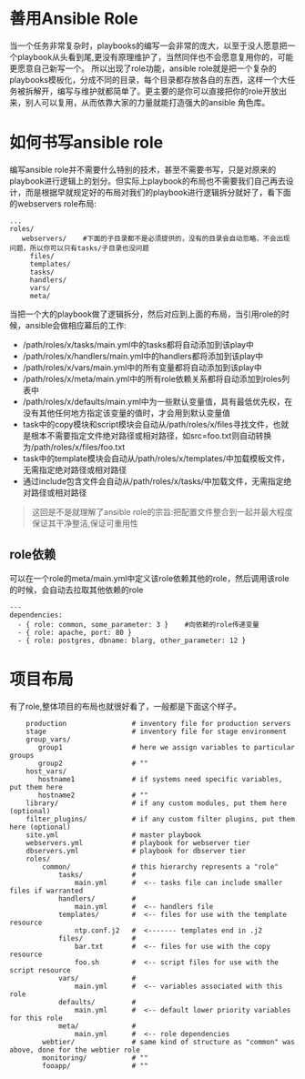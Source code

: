 # 善用Ansible Role

当一个任务非常复杂时，playbooks的编写一会非常的庞大，以至于没人愿意把一个playbook从头看到尾,更没有原理维护了，当然同伴也不会愿意复用你的，可能更愿意自己新写一个。
所以出现了role功能，ansible role就是把一个复杂的playbooks模板化，分成不同的目录，每个目录都存放各自的东西，这样一个大任务被拆解开，编写与维护就都简单了。更主要的是你可以直接把你的role开放出来，别人可以复用，从而依靠大家的力量就能打造强大的ansible 角色库。

# 如何书写ansible role

编写ansible role并不需要什么特别的技术，甚至不需要书写，只是对原来的playbook进行逻辑上的划分。但实际上playbook的布局也不需要我们自己再去设计，而是根据早就规定好的布局对我们的playbook进行逻辑拆分就好了，看下面的webservers role布局:

```
...
roles/
   webservers/    #下面的子目录都不是必须提供的，没有的目录会自动忽略，不会出现问题，所以你可以只有tasks/子目录也没问题
     files/
     templates/
     tasks/
     handlers/
     vars/
     meta/
```

当把一个大的playbook做了逻辑拆分，然后对应到上面的布局，当引用role的时候，ansible会做相应幕后的工作:

- /path/roles/x/tasks/main.yml中的tasks都将自动添加到该play中
- /path/roles/x/handlers/main.yml中的handlers都将添加到该play中
- /path/roles/x/vars/main.yml中的所有变量都将自动添加到该play中
- /path/roles/x/meta/main.yml中的所有role依赖关系都将自动添加到roles列表中
- /path/roles/x/defaults/main.yml中为一些默认变量值，具有最低优先权，在没有其他任何地方指定该变量的值时，才会用到默认变量值
- task中的copy模块和script模块会自动从/path/roles/x/files寻找文件，也就是根本不需要指定文件绝对路径或相对路径，如src=foo.txt则自动转换为/path/roles/x/files/foo.txt
- task中的template模块会自动从/path/roles/x/templates/中加载模板文件，无需指定绝对路径或相对路径
- 通过include包含文件会自动从/path/roles/x/tasks/中加载文件，无需指定绝对路径或相对路径


> 这回是不是就理解了ansible role的宗旨:把配置文件整合到一起并最大程度保证其干净整洁,保证可重用性

## role依赖

可以在一个role的meta/main.yml中定义该role依赖其他的role，然后调用该role的时候，会自动去拉取其他依赖的role

```
---
dependencies:
  - { role: common, some_parameter: 3 }    #向依赖的role传递变量
  - { role: apache, port: 80 }
  - { role: postgres, dbname: blarg, other_parameter: 12 }
```

#  项目布局

有了role,整体项目的布局也就很好看了，一般都是下面这个样子。

```
    production                # inventory file for production servers
    stage                     # inventory file for stage environment
    group_vars/
       group1                 # here we assign variables to particular groups
       group2                 # ""
    host_vars/
       hostname1              # if systems need specific variables, put them here
       hostname2              # ""
    library/                  # if any custom modules, put them here (optional)
    filter_plugins/           # if any custom filter plugins, put them here (optional)
    site.yml                  # master playbook
    webservers.yml            # playbook for webserver tier
    dbservers.yml             # playbook for dbserver tier
    roles/
        common/               # this hierarchy represents a "role"
            tasks/            #
                main.yml      #  <-- tasks file can include smaller files if warranted
            handlers/         #
                main.yml      #  <-- handlers file
            templates/        #  <-- files for use with the template resource
                ntp.conf.j2   #  <------- templates end in .j2
            files/            #
                bar.txt       #  <-- files for use with the copy resource
                foo.sh        #  <-- script files for use with the script resource
            vars/             #
                main.yml      #  <-- variables associated with this role
            defaults/         #
                main.yml      #  <-- default lower priority variables for this role
            meta/             #
                main.yml      #  <-- role dependencies
        webtier/              # same kind of structure as "common" was above, done for the webtier role
        monitoring/           # ""
        fooapp/               # ""
```
